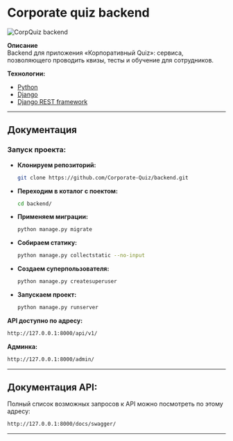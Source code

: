 # Corporate quiz backend

![CorpQuiz backend](https://github.com/Corporate-Quiz/backend/actions/workflows/workflow.yml/badge.svg)


**Описание**  
Backend для приложения «Корпоративный Quiz»: сервиса, позволяющего проводить квизы, тесты и обучение для сотрудников.

**Технологии:**  
- [Python](https://www.python.org/doc/) 
- [Django](https://docs.djangoproject.com/en/4.2/releases/4.2.2/)
- [Django REST framework](https://www.django-rest-framework.org/)


---
## Документация  

### **Запуск проекта:**

- **Клонируем репозиторий:**  
    ```bash
    git clone https://github.com/Corporate-Quiz/backend.git
    ```  
- **Переходим в коталог с поектом:**
    ```bash
    cd backend/
    ```
- **Применяем миграции:**  
    ```bash
    python manage.py migrate
    ```
- **Собираем статику:**  
    ```bash
    python manage.py collectstatic --no-input 
    ```
- **Создаем суперпользователя:**  
    ```bash
    python manage.py createsuperuser
    ```
- **Запускаем проект:**  
    ```bash
    python manage.py runserver
    ```

**API доступно по адресу:**  
```bash
http://127.0.0.1:8000/api/v1/ 
```

**Админка:**  
```bash
http://127.0.0.1:8000/admin/ 
```


---
## Документация API:  

Полный список возможных запросов к API можно посмотреть по этому адресу:
```bash
http://127.0.0.1:8000/docs/swagger/ 
```

---

